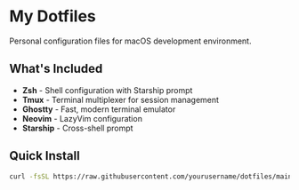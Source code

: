 # My Dotfiles

Personal configuration files for macOS development environment.

## What's Included

- **Zsh** - Shell configuration with Starship prompt
- **Tmux** - Terminal multiplexer for session management
- **Ghostty** - Fast, modern terminal emulator
- **Neovim** - LazyVim configuration
- **Starship** - Cross-shell prompt

## Quick Install
```bash
curl -fsSL https://raw.githubusercontent.com/yourusername/dotfiles/main/install.sh | bash
